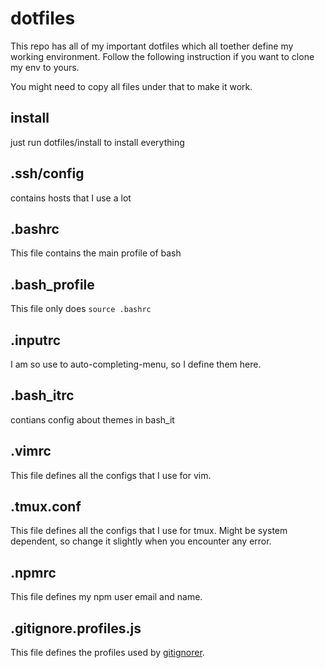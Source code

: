 # dotfiles

This repo has all of my important dotfiles which all toether define my working environment. Follow the following instruction if you want to clone my env to yours.

You might need to copy all files under that to make it work.

## install
just run dotfiles/install to install everything

## .ssh/config
contains hosts that I use a lot

## .bashrc
This file contains the main profile of bash

## .bash_profile
This file only does `source .bashrc`

## .inputrc
I am so use to auto-completing-menu, so I define them here.

## .bash_itrc
contians config about themes in bash_it

## .vimrc
This file defines all the configs that I use for vim.

## .tmux.conf
This file defines all the configs that I use for tmux. Might be system dependent, so change it slightly when you encounter any error.

## .npmrc
This file defines my npm user email and name.

## .gitignore.profiles.js
This file defines the profiles used by [gitignorer](https://www.npmjs.com/package/gitignorer).
